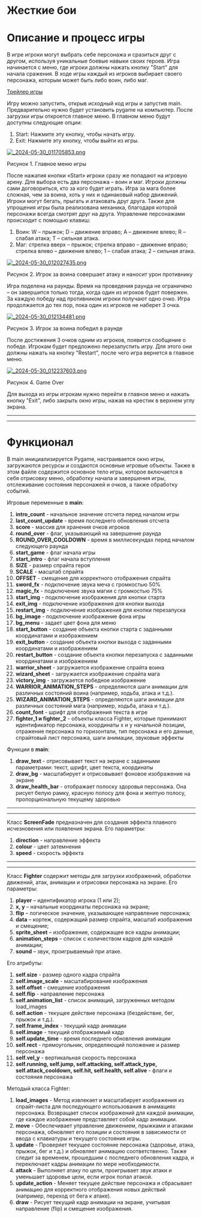# Жесткие бои
# Описание и процесс игры
В игре игроки могут выбрать себе персонажа и сразиться друг с другом, используя уникальные боевые навыки своих героев. Игра начинается с меню, где игроки должны нажать кнопку "Start" для начала сражения. 
В ходе игры каждый из игроков выбирает своего персонажа, которым может быть либо воин, либо маг.

[Трейлер игры](https://youtu.be/TDFdtzFkkvo)

Игру можно запустить, открыв исходный код игры и запустив main. Предварительно нужно будет установить pygame на компьютер. После загрузки игры откроется главное меню.
В главном меню будут доступны следующие опции:
1.	Start: Нажмите эту кнопку, чтобы начать игру.
2.	Exit: Нажмите эту кнопку, чтобы выйти из игры.

[![_2024-05-30_011705853.png](https://s8d7.turboimg.net/sp/ea8ae1c493dfecfbce322cd485e4ecc0/_2024-05-30_011705853.png)](https://www.turboimagehost.com/p/101880889/_2024-05-30_011705853.png.html)

Рисунок 1. Главное меню игры

После нажатия кнопки «Start» игроки сразу же попадают на игровую арену. Для выбора есть два персонажа – воин и маг. Игроки должны сами договориться, кто за кого будет играть. Игра за мага более сложная, чем за воина, хоть у них и одинаковый набор движений. Игроки могут бегать, прыгать и атаковать друг друга. Также для упрощения игры была реализована механика, благодаря которой персонажи всегда смотрят друг на друга.
Управление персонажами происходит с помощью клавиш:
1.	Воин: W – прыжок; D – движение вправо; A – движение влево; R – слабая атака; T – сильная атака.
2.	Маг: стрелка вверх – прыжок; стрелка вправо – движение вправо; стрелка влево – движение влево; 1 – слабая атака; 2 – сильная атака.

[![_2024-05-30_012027435.png](https://s8d8.turboimg.net/sp/4ca0357601c27ce109ff03e96bdf663b/_2024-05-30_012027435.png)](https://www.turboimagehost.com/p/101880971/_2024-05-30_012027435.png.html)

Рисунок 2. Игрок за воина совершает атаку и наносит урон противнику

Игра поделена на раунды. Время на проведения раунда не ограничено – он завершится только тогда, когда один из игроков будет повержен. За каждую победу над противником игроки получают одно очко. Игра продолжается до тех пор, пока один из игроков не наберет 3 очка.

[![_2024-05-30_012134481.png](https://s8d8.turboimg.net/sp/c981bd942242a3c1e6068c11f3d36f05/_2024-05-30_012134481.png)](https://www.turboimagehost.com/p/101880972/_2024-05-30_012134481.png.html)

Рисунок 3. Игрок за воина победил в раунде

После достижения 3 очков одним из игроков, появится сообщение о победе. Игрокам будет предложено перезапустить игру. Для этого они должны нажать на кнопку "Restart", после чего игра вернется в главное меню. 

[![_2024-05-30_012237603.png](https://s8d5.turboimg.net/sp/c33da5a37ff4986bbb1405c51b4f5c63/_2024-05-30_012237603.png)](https://www.turboimagehost.com/p/101881012/_2024-05-30_012237603.png.html)

Рисунок 4. Game Over

Для выхода из игры игрокам нужно перейти в главное меню и нажать кнопку "Exit", либо закрыть окно игры, нажав на крестик в верхнем углу экрана.

<hr><hr>

# Функционал
В main инициализируется Pygame, настраивается окно игры, загружаются ресурсы и создаются основные игровые объекты. Также в этом файле содержится основное тело игры, которое включается в себя отрисовку меню, обработку начала и завершения игры, отслеживание состояния персонажей и очков, а также обработку событий. 

Игровые переменные в **main**:

1. **intro_count**	- начальное значение отсчета перед началом игры
2. **last_count_update**	- время последнего обновления отсчета
3. **score**	- массив для хранения очков игроков
4. **round_over**	- флаг, указывающий на завершение раунда
5. **ROUND_OVER_COOLDOWN**	- время в миллисекундах перед началом следующего раунда
6. **start_game**	- флаг начала игры
7. **start_intro**	- флаг начала вступления
8. **SIZE**	- размер спрайта героя
9. **SCALE**	- масштаб спрайта
10. **OFFSET**	- смещение для корректного отображения спрайта
11. **sword_fx**	- подключение звука меча с громкостью 50%
12. **magic_fx**	- подключение звука магии с громкостью 75%
13. **start_img**	- подключение изображения для кнопки старта
14. **exit_img**	- подключение изображения для кнопки выхода
15. **restart_img**	- подключение изображения для кнопки перезапуска
16. **bg_image**	- подключение изображение фона игры
17. **bg_menu**	- задает цвет фона для меню
18. **start_button**	- создание объекта кнопки старта с заданными координатами и изображением
19. **exit_button**	- создание объекта кнопки выхода с заданными координатами и изображением
20. **restart_button**	- создание объекта кнопки перезапуска с заданными координатами и изображением
21. **warrior_sheet**	- загружается изображение спрайта воина
22. **wizard_sheet** - загружается изображение спрайта мага
23. **victory_img** - загружается победное изображение
24. **WARRIOR_ANIMATION_STEPS** -	определяются шаги анимации для различных состояний воина (например, ходьба, атака и т.д.).
25. **WIZARD_ANIMATION_STEPS**	- определяются шаги анимации для различных состояний мага (например, ходьба, атака и т.д.).
26. **count_font** - шрифт для отображения текста в игре
27. **fighter_1 и fighter_2**	- объекты класса Fighter, которые принимают идентификатор персонажа, координаты x и y начальной позиции, отражение персонажа по горизонтали, тип персонажа и его данные, спрайтовый лист персонажа, шаги анимации, звуковые эффекты

Функции в **main**:

1. **draw_text**	- отрисовывает текст на экране с заданными параметрами: текст, шрифт, цвет текста, координаты
2. **draw_bg**	- масштабирует и отрисовывает фоновое изображение на экране
3. **draw_health_bar**	- отображает полоску здоровья персонажа. Она рисует белую рамку, красную полосу для фона и желтую полосу, пропорциональную текущему здоровью

<hr><hr>

Класс **ScreenFade** предназначен для создания эффекта плавного исчезновения или появления экрана. Его параметры:

1. **direction** - направление эффекта
2. **colour** - цвет затемнения
3. **speed** - скорость эффекта

<hr><hr>

Класс **Fighter** содержит методы для загрузки изображений, обработки движений, атак, анимации и отрисовки персонажа на экране. Его параметры:

1.	**player** – идентификатор игрока (1 или 2);
2.	**x, y** – начальные координаты персонажа на экране;
3.	**flip** – логическое значение, указывающее направление персонажа;
4.	**data** – кортеж, содержащий размер спрайта, масштаб изображения и смещение;
5.	**sprite_sheet** – изображение, содержащее все кадры анимации;
6.	**animation_steps** – список с количеством кадров для каждой анимации;
7.	**sound** – звук, проигрываемый при атаке.

Его атрибуты:

1. **self.size**	- размер одного кадра спрайта
2. **self.image_scale**	- масштабирование изображения
3. **self.offset**	- смещение изображения
4. **self.flip**	- направление персонажа
5. **self.animation_list**	- список анимаций, загруженных методом load_images
6. **self.action**	- текущее действие персонажа (бездействие, бег, прыжок и т.д.).
7. **self.frame_index**	- текущий кадр анимации
8. **self.image**	- текущий отображаемый кадр
9. **self.update_time**	- время последнего обновления анимации
10. **self.rect**	- прямоугольник, определяющий положение и размер персонажа
11. **self.vel_y**	- вертикальная скорость персонажа
12. **self.running, self.jump, self.attacking, self.attack_type, self.attack_cooldown, self.hit, self.health, self.alive**	- флаги и состояния персонажа

Методый класса Fighter:

1. **load_images**	- Метод извлекает и масштабирует изображения из спрайт-листа для последующего использования в анимациях персонажа. Возвращает список изображений для каждой анимации, где каждое изображение представляет собой кадр анимации.
2. **move** - Обеспечивает управление движением, прыжками и атаками персонажа, обновляет его позиции и состояния в зависимости от ввода с клавиатуры и текущего состояния игры.
3. **update**	- Проверяет текущее состояние персонажа (здоровье, атака, прыжок, бег и т.д.) и обновляет анимацию соответственно. Также следит за временем, прошедшим с последнего обновления кадра, и переключает кадры анимации по мере необходимости.
4. **attack**	- Выполняет атаку по цели, проигрывает звук атаки и уменьшает здоровье цели, если игрок попал атакой.
5. **update_action**	- Меняет текущее действие персонажа и сбрасывает анимацию для корректного отображения новых действий (например, переход от бега к атаке).
6. **draw**	- Рисует текущий кадр анимации на экране, учитывая направление (flip) и смещение изображения.

